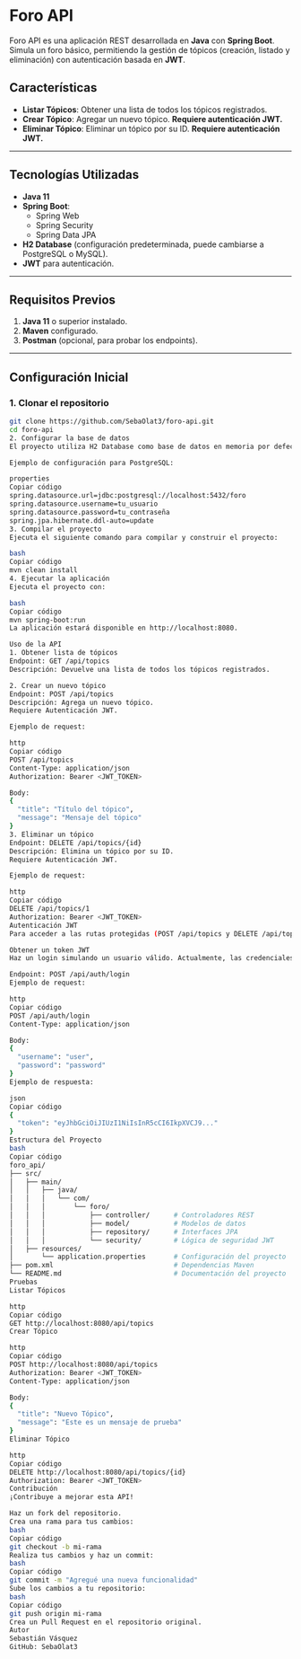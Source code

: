 
# Foro API

Foro API es una aplicación REST desarrollada en **Java** con **Spring Boot**. Simula un foro básico, permitiendo la gestión de tópicos (creación, listado y eliminación) con autenticación basada en **JWT**.

## **Características**

- **Listar Tópicos**: Obtener una lista de todos los tópicos registrados.
- **Crear Tópico**: Agregar un nuevo tópico. **Requiere autenticación JWT.**
- **Eliminar Tópico**: Eliminar un tópico por su ID. **Requiere autenticación JWT.**

---

## **Tecnologías Utilizadas**

- **Java 11**
- **Spring Boot**:
  - Spring Web
  - Spring Security
  - Spring Data JPA
- **H2 Database** (configuración predeterminada, puede cambiarse a PostgreSQL o MySQL).
- **JWT** para autenticación.

---

## **Requisitos Previos**

1. **Java 11** o superior instalado.
2. **Maven** configurado.
3. **Postman** (opcional, para probar los endpoints).

---

## **Configuración Inicial**

### 1. Clonar el repositorio
```bash
git clone https://github.com/SebaOlat3/foro-api.git
cd foro-api
2. Configurar la base de datos
El proyecto utiliza H2 Database como base de datos en memoria por defecto. Si deseas usar otra base de datos (como PostgreSQL o MySQL), modifica el archivo src/main/resources/application.properties.

Ejemplo de configuración para PostgreSQL:

properties
Copiar código
spring.datasource.url=jdbc:postgresql://localhost:5432/foro
spring.datasource.username=tu_usuario
spring.datasource.password=tu_contraseña
spring.jpa.hibernate.ddl-auto=update
3. Compilar el proyecto
Ejecuta el siguiente comando para compilar y construir el proyecto:

bash
Copiar código
mvn clean install
4. Ejecutar la aplicación
Ejecuta el proyecto con:

bash
Copiar código
mvn spring-boot:run
La aplicación estará disponible en http://localhost:8080.

Uso de la API
1. Obtener lista de tópicos
Endpoint: GET /api/topics
Descripción: Devuelve una lista de todos los tópicos registrados.

2. Crear un nuevo tópico
Endpoint: POST /api/topics
Descripción: Agrega un nuevo tópico.
Requiere Autenticación JWT.

Ejemplo de request:

http
Copiar código
POST /api/topics
Content-Type: application/json
Authorization: Bearer <JWT_TOKEN>

Body:
{
  "title": "Título del tópico",
  "message": "Mensaje del tópico"
}
3. Eliminar un tópico
Endpoint: DELETE /api/topics/{id}
Descripción: Elimina un tópico por su ID.
Requiere Autenticación JWT.

Ejemplo de request:

http
Copiar código
DELETE /api/topics/1
Authorization: Bearer <JWT_TOKEN>
Autenticación JWT
Para acceder a las rutas protegidas (POST /api/topics y DELETE /api/topics/{id}), necesitas un token JWT.

Obtener un token JWT
Haz un login simulando un usuario válido. Actualmente, las credenciales son simuladas para facilitar las pruebas:

Endpoint: POST /api/auth/login
Ejemplo de request:

http
Copiar código
POST /api/auth/login
Content-Type: application/json

Body:
{
  "username": "user",
  "password": "password"
}
Ejemplo de respuesta:

json
Copiar código
{
  "token": "eyJhbGciOiJIUzI1NiIsInR5cCI6IkpXVCJ9..."
}
Estructura del Proyecto
bash
Copiar código
foro_api/
├── src/
│   ├── main/
│   │   ├── java/
│   │   │   └── com/
│   │   │       └── foro/
│   │   │           ├── controller/      # Controladores REST
│   │   │           ├── model/           # Modelos de datos
│   │   │           ├── repository/      # Interfaces JPA
│   │   │           └── security/        # Lógica de seguridad JWT
│   ├── resources/
│       └── application.properties       # Configuración del proyecto
├── pom.xml                              # Dependencias Maven
└── README.md                            # Documentación del proyecto
Pruebas
Listar Tópicos

http
Copiar código
GET http://localhost:8080/api/topics
Crear Tópico

http
Copiar código
POST http://localhost:8080/api/topics
Authorization: Bearer <JWT_TOKEN>
Content-Type: application/json

Body:
{
  "title": "Nuevo Tópico",
  "message": "Este es un mensaje de prueba"
}
Eliminar Tópico

http
Copiar código
DELETE http://localhost:8080/api/topics/{id}
Authorization: Bearer <JWT_TOKEN>
Contribución
¡Contribuye a mejorar esta API!

Haz un fork del repositorio.
Crea una rama para tus cambios:
bash
Copiar código
git checkout -b mi-rama
Realiza tus cambios y haz un commit:
bash
Copiar código
git commit -m "Agregué una nueva funcionalidad"
Sube los cambios a tu repositorio:
bash
Copiar código
git push origin mi-rama
Crea un Pull Request en el repositorio original.
Autor
Sebastián Vásquez
GitHub: SebaOlat3
